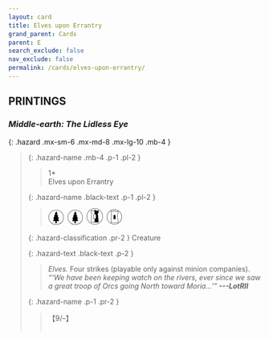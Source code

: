 ```yaml
---
layout: card
title: Elves upon Errantry
grand_parent: Cards
parent: E
search_exclude: false
nav_exclude: false
permalink: /cards/elves-upon-errantry/
---
```


## PRINTINGS


### _Middle-earth: The Lidless Eye_

{: .hazard .mx-sm-6 .mx-md-8 .mx-lg-10 .mb-4 }
> {: .hazard-name .mb-4 .p-1 .pl-2 }
> > <div class="hazard-mp">1*</div>
> > <div class="card-name">Elves upon Errantry</div>
>
> {: .hazard-name .black-text .p-1 .pl-2 }
> > ![](/assets/images/wilderness.svg)&ensp;![](/assets/images/wilderness.svg)&ensp;![](/assets/images/border-land.svg)&ensp;![](/assets/images/free-domain.svg)
>
> {: .hazard-classification .pr-2 }
> Creature
>
> {: .hazard-text .black-text .p-2 }
> > _Elves._ Four strikes (playable only against minion companies).   <br>_“‘We have been keeping watch on the rivers, ever since we saw a great troop of Orcs going North toward Moria...’”_ ***---&#65279;LotRII*** 
>
> {: .hazard-name .p-1 .pr-2 }
> > <div class="card-shield">【9/&ndash;】</div>
> > <div class="card-corruption">&nbsp;</div>
